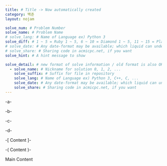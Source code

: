 ```yaml
---
title: # Title -> Now automatically created
category: 백준
layout: nojam

solve_num: # Problem Number
solve_name: # Problem Name
# solve_lang: # Name of Language ex) Python 3
solve_diff: # 1 ~ 5 = Ruby 1 ~ 5, 6 ~ 10 = Diamond 1 ~ 5, 11 ~ 15 = Platinum 1 ~ 5, ... , 26 ~ 30 = Bronze 1 ~ 5, Other: Unrated
# solve_date: # Any date-format may be available; which liquid can understand
# solve_share: # Sharing code in acmicpc.net, if you want
solve_hint: # A hint message to show

solve_detail: # new format of solve information / old format is also OK
  - solve_name: # Nickname for solution 0, 1, 2, ...
    solve_suffix: # Suffix for file in repository
    solve_lang: # Name of Language ex) Python 3, C++, C, ...
    solve_date: # Any date-format may be available; which liquid can undestand
    solve_share: # Sharing code in acmicpc.net, if you want
---
```


-a- <!-- Replaced to <h4>문제 설명</h4> -->

-b- <!-- Replaced to <h4>입력</h4> -->

-c- <!-- Replaced to <h4>출력</h4> -->

-d- <!-- Replaced to <h4>풀이</h4> -->

-[ Content ]- <!-- Replaced to <h4>Content</h4> -->

-( Content )- <!-- Replaced to <h5>Content</h5> -->

Main Content
